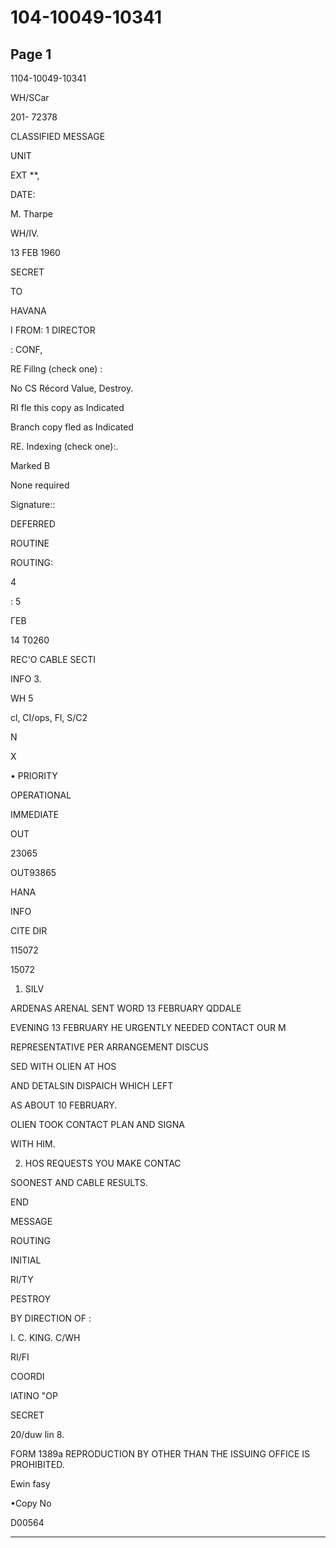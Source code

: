 # 104-10049-10341

## Page 1

1104-10049-10341

WH/SCar

201- 72378

CLASSIFIED MESSAGE

UNIT

EXT **,

DATE:

M. Tharpe

WH/IV.

13 FEB 1960

SECRET

TO

HAVANA

I FROM: 1 DIRECTOR

: CONF,

RE Fillng (check one) :

No CS Récord Value, Destroy.

RI fle this copy as Indicated

Branch copy fled as Indicated

RE. Indexing (check one):.

Marked B

None required

Signature::

DEFERRED

ROUTINE

ROUTING:

4

: 5

ГЕВ

14 T0260

REC'O CABLE SECTI

INFO 3.

WH 5

cl, CI/ops, Fl, S/C2

N

X

• PRIORITY

OPERATIONAL

IMMEDIATE

OUT

23065

OUT93865

HANA

INFO

CITE DIR

115072

15072

1. SILV

ARDENAS ARENAL SENT WORD 13 FEBRUARY QDDALE

EVENING 13 FEBRUARY HE URGENTLY NEEDED CONTACT OUR M

REPRESENTATIVE PER ARRANGEMENT DISCUS

SED WITH OLIEN AT HOS

AND DETALSIN DISPAICH WHICH LEFT

AS ABOUT 10 FEBRUARY.

OLIEN TOOK CONTACT PLAN AND SIGNA

WITH HIM.

2. HOS REQUESTS YOU MAKE CONTAC

SOONEST AND CABLE RESULTS.

END

MESSAGE

ROUTING

INITIAL

RI/TY

PESTROY

BY DIRECTION OF :

I. C. KING. C/WH

RI/FI

COORDI

lATINO "OP

SECRET

20/duw lin 8.

FORM 1389a REPRODUCTION BY OTHER THAN THE ISSUING OFFICE IS PROHIBITED.

Ewin fasy

•Copy No

D00564

---

